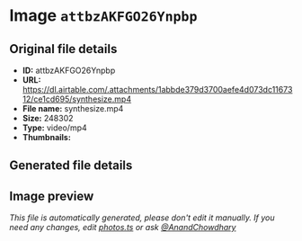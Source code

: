 # Image `attbzAKFGO26Ynpbp`

## Original file details

- **ID:** attbzAKFGO26Ynpbp
- **URL:** https://dl.airtable.com/.attachments/1abbde379d3700aefe4d073dc1167312/ce1cd695/synthesize.mp4
- **File name:** synthesize.mp4
- **Size:** 248302
- **Type:** video/mp4
- **Thumbnails:**


## Generated file details



## Image preview



_This file is automatically generated, please don't edit it manually. If you need any changes, edit [photos.ts](/photos.ts) or ask [@AnandChowdhary](https://github.com/AnandChowdhary)_
